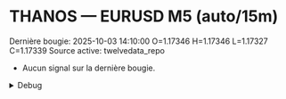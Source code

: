 # THANOS — EURUSD M5 (auto/15m)
Dernière bougie: 2025-10-03 14:10:00  O=1.17346  H=1.17346  L=1.17327  C=1.17339
Source active: twelvedata_repo

- Aucun signal sur la dernière bougie.

<details><summary>Debug</summary>

- TD_API_KEY manquant.

</details>